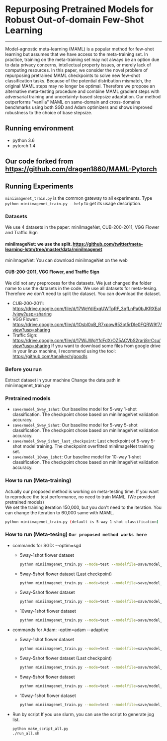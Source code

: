 # Repurposing Pretrained Models for Robust Out-of-domain Few-Shot Learning

-------------------------------------------------------------------------------------
Model-agnostic meta-learning (MAML) is a popular method for few-shot learning but assumes that we have access to the meta-training set. In practice, training on the meta-training set may not always be an option due to data privacy concerns, intellectual property issues, or merely lack of computing resources. In this paper, we consider the novel problem of repurposing pretrained MAML checkpoints to solve new few-shot classification tasks. Because of the potential distribution mismatch, the original MAML steps may no longer be optimal. Therefore we propose an alternative meta-testing procedure and combine MAML gradient steps with adversarial training and uncertainty-based stepsize adaptation. Our method outperforms "vanilla" MAML on same-domain and cross-domains benchmarks using both SGD and Adam optimizers and shows improved robustness to the choice of base stepsize.

## Running environment
* python 3.6
* pytorch 1.4
		
## Our code forked from https://github.com/dragen1860/MAML-Pytorch

## Running Experiments 
`miniimagenet_train.py` is the common gateway to all experiments. Type `python miniimagenet_train.py --help` to get its usage description.

### Datasets
We use 4 datasets in the paper: miniImageNet, CUB-200-2011, VGG Flower and Traffic Sign
#### miniImageNet: we use the split. https://github.com/twitter/meta-learning-lstm/tree/master/data/miniImagenet	
miniImageNet: You can download miniImageNet on the web
#### CUB-200-2011, VGG Flower, and Traffic Sign
We did not any preprocess for the datasets.
We just changed the folder name to use the datasets in the code.
We use all datasets for meta-tesing. Therefore we don't need to split the dataset.
You can download the dataset.
* CUB-200-2011: https://drive.google.com/file/d/17WeYdiExqUWTpRF_3qfLnPa0bJKRXEal/view?usp=sharing
* VGG Flower: https://drive.google.com/file/d/1Osbl0oB_R7xpow852ot5rDIe0FQRW9f7/view?usp=sharing
* Traffic Sign: https://drive.google.com/file/d/17WiJWgYfdFdXrOZ5ACVbS2rarj8rrCsu/view?usp=sharing
If you want to download some files from google drive in your linux machine, I recommend using the tool: https://github.com/tanaikech/goodls
	
### Before you run
Extract dataset in your machine
Change the data path in miniimagenet_train.py
		
### Pretrained models
* `save/model_5way_1shot`: Our baseline model for 5-way 1-shot classification. The checkpoint chose based on miniImageNet validation accuracy.
* `save/model_5way_5shot`: Our baseline model for 5-way 5-shot classification. The checkpoint chose based on miniImageNet validation accuracy.
* `save/model_5way_5shot_last_checkpoint`: Last checkpoint of 5-way 5-shot model training. The checkpoint overfitted miniImageNet training set.
* `save/model_10way_1shot`: Our baseline model for 10-way 1-shot classification. The checkpoint chose based on miniImageNet validation accuracy.

### How to run (Meta-training)
Actually our proposed method is working on meta-testing time.
If you want to reproduce the test performance, no need to train MAML. (We provided pretrained models)		
We set the training iteration 150,000, but you don't need to the iteration. You can change the iteration to 60,000 same with MAML.
```bash
python miniimagenet_train.py (default is 5-way 1-shot classification)
```

### How to run (Meta-tesing) `Our proposed method works here`
* commands for SGD: --optim=sgd
	* 5way-1shot flower dataset
		```bash
		python miniimagenet_train.py --mode=test --modelfile=save/model_5way_1shot.pth --update_lr=0.01 --optim=sgd --k_spt=1 --n_way=5 --domain=flower --ad_train_org --enaug
		```
	* 5way-5shot flower dataset (Last checkpoint)
		```bash
		python miniimagenet_train.py --mode=test --modelfile=save/model_5way_5shot_last_checkpoint.pth --update_lr=0.01 --optim=sgd --k_spt=5 --n_way=5 --domain=flower --ad_train_org --enaug
		```

	* 5way-5shot flower dataset
		```bash
		python miniimagenet_train.py --mode=test --modelfile=save/model_5way_5shot.pth --update_lr=0.01 --optim=sgd --k_spt=5 --n_way=5 --domain=flower --ad_train_org --enaug
		```

	* 10way-1shot flower dataset
		```bash
		python miniimagenet_train.py --mode=test --modelfile=save/model_10way_1shot.pth --update_lr=0.01 --optim=sgd --k_spt=1 --n_way=10 --domain=flower --ad_train_org --enaug
		```

* commands for Adam: -optim=adam --adaptive

	* 5way-1shot flower dataset
		```bash
		python miniimagenet_train.py --mode=test --modelfile=save/model_5way_1shot.pth --update_lr=0.01 --optim=adam --k_spt=1 --n_way=5 --domain=flower --ad_train_org --enaug --adaptive
		```
	* 5way-5shot flower dataset (Last checkpoint)
		```bash
		python miniimagenet_train.py --mode=test --modelfile=save/model_5way_5shot_last_checkpoint.pth --update_lr=0.01 --optim=adam --k_spt=5 --n_way=5 --domain=flower --ad_train_org --enaug --adaptive
		```

	* 5way-5shot flower dataset
		```bash
		python miniimagenet_train.py --mode=test --modelfile=save/model_5way_5shot.pth --update_lr=0.01 --optim=adam --k_spt=5 --n_way=5 --domain=flower --ad_train_org --enaug --adaptive
		```

	* 10way-1shot flower dataset
		```bash
		python miniimagenet_train.py --mode=test --modelfile=save/model_10way_1shot.pth --update_lr=0.01 --optim=adam --k_spt=1 --n_way=10 --domain=flower --ad_train_org --enaug --adaptive
		```

* Run by script
If you use slurm, you can use the script to generate jog list.
	```bash
	python make_script_all.py
	./run_all.sh
	```
